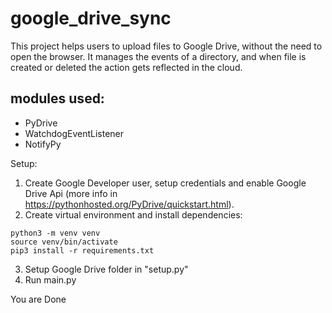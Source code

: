 # google_drive_sync

This project helps users to upload files to Google Drive, without the need to open the browser. It manages the events of a directory, and when file
is created or deleted the action gets reflected in the cloud.

## modules used:
- PyDrive
- WatchdogEventListener
- NotifyPy

Setup:
1. Create Google Developer user, setup credentials and enable Google Drive Api (more info in https://pythonhosted.org/PyDrive/quickstart.html).
2. Create virtual environment and install dependencies:
```
python3 -m venv venv
source venv/bin/activate
pip3 install -r requirements.txt
```
3. Setup Google Drive folder in "setup.py"
4. Run main.py

You are Done

